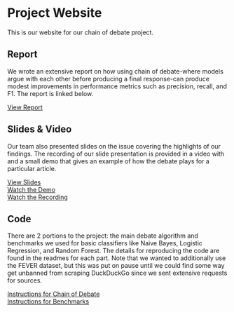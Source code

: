 # Project Website
This is our website for our chain of debate project.

## Report
We wrote an extensive report on how using chain of debate-where models argue with each other before producing a final response-can produce modest improvements in performance metrics such as precision, recall, and F1. The report is linked below.

[View Report](https://github.com/Omer1BC/LLMProject/blob/main/Chain_of_Debate__A_Multi_Agent_Framework_for_Misinformation_Detection.pdf)  


## Slides & Video
Our team also presented slides on the issue covering the highlights of our findings. The recording of our slide presentation is provided in a video with and a small demo that gives an example of how the debate plays for a particular article.

[View Slides](https://github.com/Omer1BC/LLMProject/blob/main/Chain_of_Debate__A_Multi_Agent_Framework_for_Misinformation_Detection.pdf)  
[Watch the Demo](https://www.youtube.com/watch?v=BfJ4w71tdrE)  
[Watch the Recording](https://www.youtube.com/watch?v=UkqEEMxqT9g&t=421s)


## Code
There are 2 portions to the project: the main debate algorithm and benchmarks we used for basic classifiers like Naive Bayes, Logistic Regression, and Random Forest. The details for reproducing the code are found in the readmes for each part. Note that we wanted to additionally use the FEVER dataset, but this was put on pause until we could find some way get unbanned from scraping DuckDuckGo since we sent extensive requests for sources.

[Instructions for Chain of Debate](https://github.com/Omer1BC/LLMProject/tree/main/code/chain-of-debate/informed-llm)  
[Instructions for Benchmarks](https://github.com/Omer1BC/LLMProject/tree/main/code/benchmarks)  

